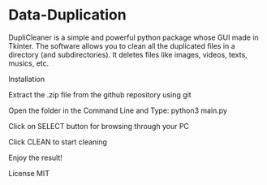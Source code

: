 # Data-Duplication
DupliCleaner is a simple and powerful python package whose GUI made in Tkinter. The software allows you to clean all the duplicated files in a directory (and subdirectories). It deletes files like images, videos, texts, musics, etc.  

Installation 

Extract the .zip file from the github repository using git

Open the folder in the Command Line and Type: python3 main.py  

Click on SELECT button for browsing through your PC 

Click CLEAN to start cleaning 

Enjoy the result!

License 
MIT
